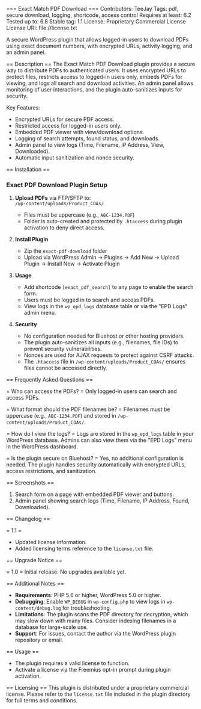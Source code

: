 === Exact Match PDF Download ===
Contributors: TeeJay
Tags: pdf, secure download, logging, shortcode, access control
Requires at least: 6.2
Tested up to: 6.8
Stable tag: 1.1
License: Proprietary Commercial License
License URI: file://license.txt

A secure WordPress plugin that allows logged-in users to download PDFs using exact document numbers, with encrypted URLs, activity logging, and an admin panel.

== Description ==
The Exact Match PDF Download plugin provides a secure way to distribute PDFs to authenticated users. It uses encrypted URLs to protect files, restricts access to logged-in users only, embeds PDFs for viewing, and logs all search and download activities. An admin panel allows monitoring of user interactions, and the plugin auto-sanitizes inputs for security.

Key Features:
- Encrypted URLs for secure PDF access.
- Restricted access for logged-in users only.
- Embedded PDF viewer with view/download options.
- Logging of search attempts, found status, and downloads.
- Admin panel to view logs (Time, Filename, IP Address, View, Downloaded).
- Automatic input sanitization and nonce security.

== Installation ==

### Exact PDF Download Plugin Setup

1. **Upload PDFs** via FTP/SFTP to:  
   `/wp-content/uploads/Product_COAs/`  
   - Files must be uppercase (e.g., `ABC-1234.PDF`)  
   - Folder is auto-created and protected by `.htaccess` during plugin activation to deny direct access.

2. **Install Plugin**  
   - Zip the `exact-pdf-download` folder  
   - Upload via WordPress Admin → Plugins → Add New → Upload Plugin → Install Now → Activate Plugin

3. **Usage**  
   - Add shortcode `[exact_pdf_search]` to any page to enable the search form.  
   - Users must be logged in to search and access PDFs.  
   - View logs in the `wp_epd_logs` database table or via the "EPD Logs" admin menu.

4. **Security**  
   - No configuration needed for Bluehost or other hosting providers.  
   - The plugin auto-sanitizes all inputs (e.g., filenames, file IDs) to prevent security vulnerabilities.  
   - Nonces are used for AJAX requests to protect against CSRF attacks.  
   - The `.htaccess` file in `/wp-content/uploads/Product_COAs/` ensures files cannot be accessed directly.

== Frequently Asked Questions ==

= Who can access the PDFs? =
Only logged-in users can search and access PDFs.

= What format should the PDF filenames be? =
Filenames must be uppercase (e.g., `ABC-1234.PDF`) and stored in `/wp-content/uploads/Product_COAs/`.

= How do I view the logs? =
Logs are stored in the `wp_epd_logs` table in your WordPress database. Admins can also view them via the "EPD Logs" menu in the WordPress dashboard.

= Is the plugin secure on Bluehost? =
Yes, no additional configuration is needed. The plugin handles security automatically with encrypted URLs, access restrictions, and sanitization.

== Screenshots ==

1. Search form on a page with embedded PDF viewer and buttons.
2. Admin panel showing search logs (Time, Filename, IP Address, Found, Downloaded).

== Changelog ==

= 1.1 =
* Updated license information.
* Added licensing terms reference to the `license.txt` file.

== Upgrade Notice ==

= 1.0 =
Initial release. No upgrades available yet.

== Additional Notes ==

- **Requirements**: PHP 5.6 or higher, WordPress 5.0 or higher.
- **Debugging**: Enable `WP_DEBUG` in `wp-config.php` to view logs in `wp-content/debug.log` for troubleshooting.
- **Limitations**: The plugin scans the PDF directory for decryption, which may slow down with many files. Consider indexing filenames in a database for large-scale use.
- **Support**: For issues, contact the author via the WordPress plugin repository or email.

== Usage ==
- The plugin requires a valid license to function.
- Activate a license via the Freemius opt-in prompt during plugin activation.

== Licensing ==
This plugin is distributed under a proprietary commercial license. Please refer to the `license.txt` file included in the plugin directory for full terms and conditions.
